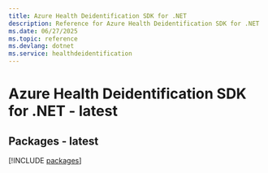 ```yaml
---
title: Azure Health Deidentification SDK for .NET
description: Reference for Azure Health Deidentification SDK for .NET
ms.date: 06/27/2025
ms.topic: reference
ms.devlang: dotnet
ms.service: healthdeidentification
---
```

# Azure Health Deidentification SDK for .NET - latest
## Packages - latest
[!INCLUDE [packages](health-deidentification-index.md)]